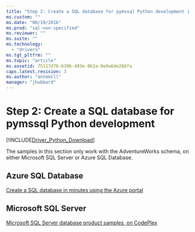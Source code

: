 ```yaml
---
title: "Step 2: Create a SQL database for pymssql Python development | Microsoft Docs"
ms.custom: ""
ms.date: "08/19/2016"
ms.prod: "sql-non-specified"
ms.reviewer: ""
ms.suite: ""
ms.technology: 
  - "drivers"
ms.tgt_pltfrm: ""
ms.topic: "article"
ms.assetid: 75117d76-6396-493e-862a-0e9a6de26bfa
caps.latest.revision: 3
ms.author: "annemill"
manager: "jhubbard"
---
```

# Step 2: Create a SQL database for pymssql Python development
[!INCLUDE[Driver_Python_Download](../../../connect/python/pymssql/includes/driver_python_download.md)]

The samples in this section only work with the AdventureWorks schema, on either Microsoft SQL Server or Azure SQL Database.  
 
 ## Azure SQL Database
 [Create a SQL database in minutes using the Azure portal](https://azure.microsoft.com/documentation/articles/sql-database-get-started/)
 
 ## Microsoft SQL Server 
 [Microsoft SQL Server database product samples, on CodePlex](http://msftdbprodsamples.codeplex.com/)